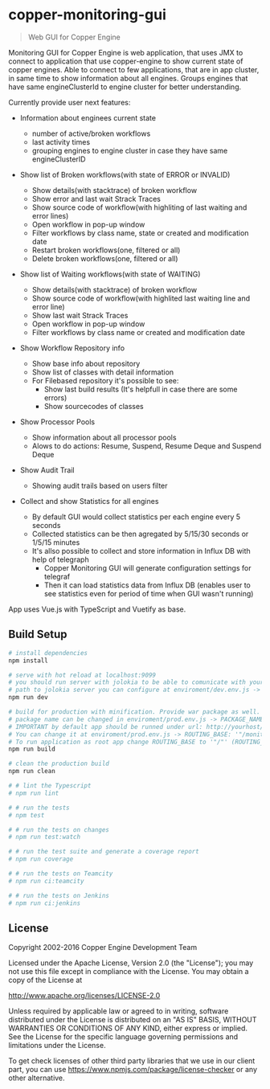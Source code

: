 # copper-monitoring-gui

> Web GUI for Copper Engine

Monitoring GUI for Copper Engine is web application, that uses JMX to connect to application that use copper-engine to show current state of copper engines. Able to connect to few applications, that are in app cluster, in same time to show information about all engines. Groups engines that have same engineClusterId to engine cluster for better understanding.  

Currently provide user next features:
* Information about enginees current state
    * number of active/broken workflows
    * last activity times
    * grouping engines to engine cluster in case they have same engineClusterID

* Show list of Broken workflows(with state of ERROR or INVALID)
    * Show details(with stacktrace) of broken workflow
    * Show error and last wait Strack Traces
    * Show source code of workflow(with highliting of last waiting and error lines)
    * Open workflow in pop-up window
    * Filter workflows by class name, state or created and modification date 
    * Restart broken workflows(one, filtered or all)
    * Delete broken workflows(one, filtered or all) 

* Show list of Waiting workflows(with state of WAITING)
    * Show details(with stacktrace) of broken workflow
    * Show source code of workflow(with highlited last waiting line and error line)
    * Show last wait Strack Traces
    * Open workflow in pop-up window
    * Filter workflows by class name or created and modification date

* Show Workflow Repository info
    * Show base info about repository
    * Show list of classes with detail information
    * For Filebased repository it's possible to see:
        * Show last build results (It's helpfull in case there are some errors)
        * Show sourcecodes of classes

* Show Processor Pools
    * Show information about all processor pools
    * Alows to do actions: Resume, Suspend, Resume Deque and Suspend Deque

* Show Audit Trail
    * Showing audit trails based on users filter

* Collect and show Statistics for all engines
    * By default GUI would collect statistics per each engine every 5 seconds
    * Collected statistics can be then agregated by 5/15/30 seconds or 1/5/15 minutes
    * It's allso possible to collect and store information in Influx DB with help of telegraph
        * Copper Monitoring GUI will generate configuration settings for telegraf
        * Then it can load statistics data from Influx DB (enables user to see statistics even for period of time when GUI wasn't running)
     

App uses Vue.js with TypeScript and Vuetify as base.

## Build Setup

``` bash
# install dependencies
npm install

# serve with hot reload at localhost:9099
# you should run server with jolokia to be able to comunicate with your cooper App(more at ../server/README.md)
# path to jolokia server you can configure at enviroment/dev.env.js -> API_NAME: '"http://localhost:8080/api/"',
npm run dev

# build for production with minification. Provide war package as well.
# package name can be changed in enviroment/prod.env.js -> PACKAGE_NAME: '"monitoring-gui"',
# IMPORTANT by default app should be runned under url: http://yourhost/monitoring-gui 
# You can change it at enviroment/prod.env.js -> ROUTING_BASE: '"/monitoring-gui/"'
# To run application as root app change ROUTING_BASE to '"/"' (ROUTING_BASE: '"/"')
npm run build

# clean the production build
npm run clean

# # lint the Typescript
# npm run lint

# # run the tests
# npm test

# # run the tests on changes
# npm run test:watch

# # run the test suite and generate a coverage report
# npm run coverage

# # run the tests on Teamcity
# npm run ci:teamcity

# # run the tests on Jenkins
# npm run ci:jenkins
```

License
-----------------
Copyright 2002-2016 Copper Engine Development Team

Licensed under the Apache License, Version 2.0 (the "License");
you may not use this file except in compliance with the License.
You may obtain a copy of the License at

http://www.apache.org/licenses/LICENSE-2.0

Unless required by applicable law or agreed to in writing, software
distributed under the License is distributed on an "AS IS" BASIS,
WITHOUT WARRANTIES OR CONDITIONS OF ANY KIND, either express or implied.
See the License for the specific language governing permissions and
limitations under the License.

To get check licenses of other third party libraries that we use in our client part, 
you can use https://www.npmjs.com/package/license-checker or any other alternative.

